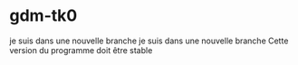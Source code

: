 # gdm-tk0
je suis dans une nouvelle branche
je suis dans une nouvelle branche
Cette version du programme doit être stable
